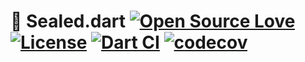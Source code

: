 # 👏 Sealed.dart  [![Open Source Love](https://badges.frapsoft.com/os/v1/open-source.svg?v=102)](https://opensource.org/licenses/MIT) [![License](https://img.shields.io/badge/license-MIT-orange.svg)](https://github.com/xsahil03x/before_after/blob/master/LICENSE) [![Dart CI](https://github.com/xsahil03x/sealed.dart/workflows/Dart%20CI/badge.svg)](https://github.com/xsahil03x/sealed.dart/actions) [![codecov](https://codecov.io/gh/xsahil03x/sealed.dart/branch/master/graph/badge.svg)](https://codecov.io/gh/xsahil03x/sealed.dart)
